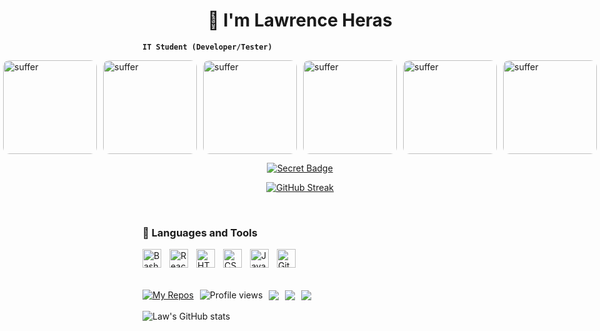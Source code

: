<h1 align="center">🥶 I'm Lawrence Heras</h1>

<strong><code>IT Student (Developer/Tester)</code></strong>

<div style="display: flex; gap: 10px; justify-content: center;">
  <img src="https://i.imgur.com/h5FY1Jf.gif?raw=true" alt="suffer" width="150px" style="border-radius: 10px;" />
  <img src="https://imgur.com/a/8rknV1Z.gif?raw=true" alt="suffer" width="150px" style="border-radius: 10px;" />
  <img src="https://i.imgur.com/h5FY1Jf.gif?raw=true" alt="suffer" width="150px" style="border-radius: 10px;" />
  <img src="https://i.imgur.com/h5FY1Jf.gif?raw=true" alt="suffer" width="150px" style="border-radius: 10px;" />
  <img src="https://i.imgur.com/h5FY1Jf.gif?raw=true" alt="suffer" width="150px" style="border-radius: 10px;" />
  <img src="https://i.imgur.com/h5FY1Jf.gif?raw=true" alt="suffer" width="150px" style="border-radius: 10px;" />
  <img src="https://i.imgur.com/h5FY1Jf.gif?raw=true" alt="suffer" width="150px" style="border-radius: 10px;" />
  <img src="https://i.imgur.com/h5FY1Jf.gif?raw=true" alt="suffer" width="150px" style="border-radius: 10px;" />
  <img src="https://i.imgur.com/h5FY1Jf.gif?raw=true" alt="suffer" width="150px" style="border-radius: 10px;" />
  <img src="https://i.imgur.com/h5FY1Jf.gif?raw=true" alt="suffer" width="150px" style="border-radius: 10px;" />
</div>


<!-- Secret Badge -->
<p align="center">
  <a href="https://ast4rt3.github.io/ast4rt3/">
    <img src="https://img.shields.io/badge/Secret-%F0%9F%92%AB-purple?style=for-the-badge" alt="Secret Badge" />
  </a>
</p>

<!-- GitHub Streak -->
<p align="center">
  <a href="https://github.com/ast4rt3">
    <img src="http://github-readme-streak-stats.herokuapp.com?user=ast4rt3&theme=tokyonight&background=0d1117" alt="GitHub Streak" />
  </a>
</p>


<br/>

<h3>🧰 Languages and Tools</h3>

<p>
  <img align="left" alt="Bash" width="30px" style="padding-right:10px;" src="https://cdn.jsdelivr.net/gh/devicons/devicon/icons/bash/bash-original.svg" />
  <img align="left" alt="React" width="30px" style="padding-right:10px;" src="https://cdn.jsdelivr.net/gh/devicons/devicon/icons/react/react-original.svg" />
  <img align="left" alt="HTML" width="30px" style="padding-right:10px;" src="https://cdn.jsdelivr.net/gh/devicons/devicon/icons/html5/html5-plain.svg" />
  <img align="left" alt="CSS" width="30px" style="padding-right:10px;" src="https://cdn.jsdelivr.net/gh/devicons/devicon/icons/css3/css3-plain.svg" />
  <img align="left" alt="Java" width="30px" style="padding-right:10px;" src="https://cdn.jsdelivr.net/gh/devicons/devicon/icons/java/java-original.svg"/>
  <img align="left" alt="Git" width="30px" style="padding-right:10px;" src="https://cdn.jsdelivr.net/gh/devicons/devicon/icons/git/git-original.svg" />
</p>

<br/><br/><br/>

<div style="display: flex; align-items: center; gap: 10px; flex-wrap: wrap;">
    <a href="https://github.com/ast4rt3?tab=repositories">
        <img src="https://custom-icon-badges.demolab.com/badge/-My%20Repos-blue?style=for-the-badge&logoColor=white&logo=repo" alt="My Repos"/>
    </a>
    <img src="https://komarev.com/ghpvc/?username=ast4rt3&label=Profile%20views&color=0e75b6&style=flat" alt="Profile views" />
    <img src="https://custom-icon-badges.demolab.com/github/watchers/ast4rt3/Ci4k-project?logo=eye&style=social&logoColor=black"/>
    <img src="https://custom-icon-badges.demolab.com/github/forks/ast4rt3/Ci4k-project?logo=fork&style=social&logoColor=black"/>
    <img src="https://custom-icon-badges.demolab.com/github/followers/ast4rt3?logo=person-add&style=social&logoColor=black"/>
</div>

<br/>

<!-- GitHub Stats -->
<img src="https://github-readme-stats.vercel.app/api?username=ast4rt3&show_icons=true&theme=tokyonight" alt="Law's GitHub stats"/>
